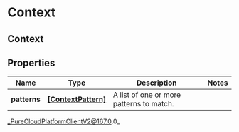 # Context

## Context

## Properties

|Name | Type | Description | Notes|
|------------ | ------------- | ------------- | -------------|
| **patterns** | [**[ContextPattern]**]([ContextPattern]) | A list of one or more patterns to match. | |



_PureCloudPlatformClientV2@167.0.0_
